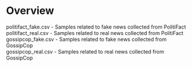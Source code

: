 # Overview

politifact_fake.csv - Samples related to fake news collected from PolitiFact  
politifact_real.csv - Samples related to real news collected from PolitiFact  
gossipcop_fake.csv - Samples related to fake news collected from GossipCop  
gossipcop_real.csv - Samples related to real news collected from GossipCop  

